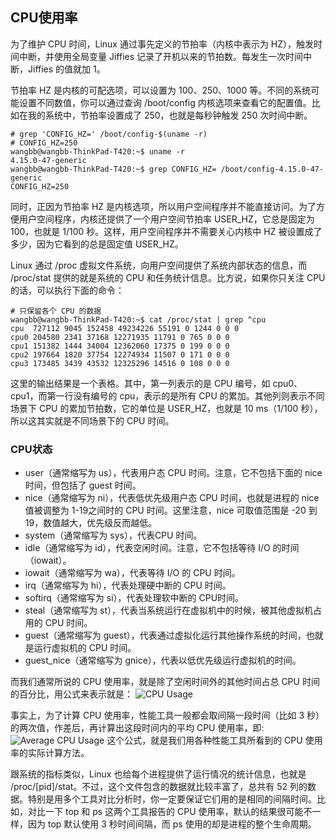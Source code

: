 ## CPU使用率
为了维护 CPU 时间，Linux 通过事先定义的节拍率（内核中表示为 HZ），触发时间中断，并使用全局变量 Jiffies 记录了开机以来的节拍数。每发生一次时间中断，Jiffies 的值就加 1。

节拍率 HZ 是内核的可配选项，可以设置为 100、250、1000 等。不同的系统可能设置不同数值，你可以通过查询 /boot/config 内核选项来查看它的配置值。比如在我的系统中，节拍率设置成了 250，也就是每秒钟触发 250 次时间中断。
```
# grep 'CONFIG_HZ=' /boot/config-$(uname -r)
# CONFIG_HZ=250
wangbb@wangbb-ThinkPad-T420:~$ uname -r
4.15.0-47-generic
wangbb@wangbb-ThinkPad-T420:~$ grep CONFIG_HZ= /boot/config-4.15.0-47-generic
CONFIG_HZ=250
```

同时，正因为节拍率 HZ 是内核选项，所以用户空间程序并不能直接访问。为了方便用户空间程序，内核还提供了一个用户空间节拍率 USER_HZ，它总是固定为 100，也就是 1/100 秒。这样，用户空间程序并不需要关心内核中 HZ 被设置成了多少，因为它看到的总是固定值 USER_HZ。

Linux 通过 /proc 虚拟文件系统，向用户空间提供了系统内部状态的信息，而 /proc/stat 提供的就是系统的 CPU 和任务统计信息。比方说，如果你只关注 CPU 的话，可以执行下面的命令：
```
# 只保留各个 CPU 的数据
wangbb@wangbb-ThinkPad-T420:~$ cat /proc/stat | grep ^cpu
cpu  727112 9045 152458 49234226 55191 0 1244 0 0 0
cpu0 204580 2341 37168 12271935 11791 0 765 0 0 0
cpu1 151382 1444 34004 12362060 17375 0 199 0 0 0
cpu2 197664 1820 37754 12274934 11507 0 171 0 0 0
cpu3 173485 3439 43532 12325296 14516 0 108 0 0 0
```
这里的输出结果是一个表格。其中，第一列表示的是 CPU 编号，如 cpu0、cpu1，而第一行没有编号的 cpu，表示的是所有 CPU 的累加。其他列则表示不同场景下 CPU 的累加节拍数，它的单位是 USER_HZ，也就是 10 ms（1/100 秒），所以这其实就是不同场景下的 CPU 时间。

### CPU状态
- user（通常缩写为 us），代表用户态 CPU 时间。注意，它不包括下面的 nice 时间，但包括了 guest 时间。
- nice（通常缩写为 ni），代表低优先级用户态 CPU 时间，也就是进程的 nice 值被调整为 1-19之间时的 CPU 时间。这里注意，nice 可取值范围是 -20 到 19，数值越大，优先级反而越低。
- system（通常缩写为 sys），代表CPU 时间。
- idle（通常缩写为 id），代表空闲时间。注意，它不包括等待 I/O 的时间（iowait）。
- iowait（通常缩写为 wa），代表等待 I/O 的 CPU 时间。
- irq（通常缩写为 hi），代表处理硬中断的 CPU 时间。
- softirq（通常缩写为 si），代表处理软中断的 CPU时间。
- steal（通常缩写为 st），代表当系统运行在虚拟机中的时候，被其他虚拟机占用的 CPU 时间。
- guest（通常缩写为 guest），代表通过虚拟化运行其他操作系统的时间，也就是运行虚拟机的 CPU 时间。
- guest_nice（通常缩写为 gnice），代表以低优先级运行虚拟机的时间。

而我们通常所说的 CPU 使用率，就是除了空闲时间外的其他时间占总 CPU 时间的百分比，用公式来表示就是：
![CPU Usage](https://static001.geekbang.org/resource/image/3e/09/3edcc7f908c7c1ddba4bbcccc0277c09.png)

事实上，为了计算 CPU 使用率，性能工具一般都会取间隔一段时间（比如 3 秒）的两次值，作差后，再计算出这段时间内的平均 CPU 使用率，即:
![Average CPU Usage](https://static001.geekbang.org/resource/image/84/5a/8408bb45922afb2db09629a9a7eb1d5a.png)
这个公式，就是我们用各种性能工具所看到的 CPU 使用率的实际计算方法。

跟系统的指标类似，Linux 也给每个进程提供了运行情况的统计信息，也就是 /proc/[pid]/stat。不过，这个文件包含的数据就比较丰富了，总共有 52 列的数据。特别是用多个工具对比分析时，你一定要保证它们用的是相同的间隔时间。比如，对比一下 top 和 ps 这两个工具报告的 CPU 使用率，默认的结果很可能不一样，因为 top 默认使用 3 秒时间间隔，而 ps 使用的却是进程的整个生命周期。